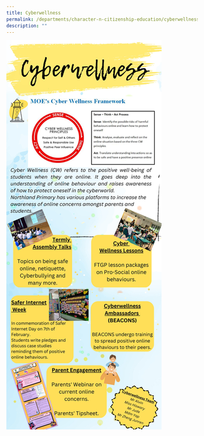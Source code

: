 ```yaml
---
title: Cyberwellness
permalink: /departments/character-n-citizenship-education/cyberwellness/
description: ""
---
```

![](/images/cyberwellness%20infographic.jpg)